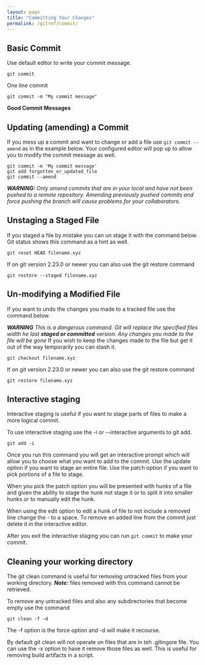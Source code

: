 ```yaml
---
layout: page
title: "Committing Your Changes"
permalink: /gitref/commit/
---
```


## Basic Commit

Use default editor to write your commit message.

[comment]: <> (TODO: Add link to config section where you specify what editor to use)

`git commit`


One line commit

`git commit -m "My commit message"`

**Good Commit Messages**

[comment]: <> (TODO: Add what is a good commit message content here)

## Updating (amending) a Commit

If you mess up a commit and want to change or add a file use `git commit --amend` as in the example below.  Your configured editor will pop up to allow you to modify the commit message as well.

    git commit -m 'My commit message'
    git add forgotten_or_updated_file
    git commit --amend

***WARNING:*** *Only amend commits that are in your local and have not been pushed to a remote repository.  Amending previously pushed commits and force pushing the branch will cause problems for your collaborators.*

[comment]: <> (TODO: Need a link here to the remote workflow sections.)

## Unstaging a Staged File

If you staged a file by mistake you can un stage it with the command below.  Git status shows this command as a hint as well.

`git reset HEAD filename.xyz`

If on git version 2.23.0 or newer you can also use the git restore command

`git restore --staged filename.xyz`

## Un-modifying a Modified File

If you want to undo the changes you made to a tracked file use the command below.  

***WARNING*** *This is a dangerous command.  Git will replace the specified files width he last **staged or committed** version.  Any changes you made to the file will be gone*  If you wish to keep the changes made to the file but get it out of the way temporarily you can stash it.

`git checkout filename.xyz`

If on git version 2.23.0 or newer you can also use the git restore command

`git restore filename.xyz`

## Interactive staging

Interactive staging is useful if you want to stage parts of files to make a more logical commit.

To use interactive staging use the -i or --interactive arguments to git add.  

`git add -i`

Once you run this command you will get an interactive prompt which will allow you to choose what you want to add to the commit.  Use the update option if you want to stage an entire file.  Use the patch option if you want to pick portions of a file to stage.

When you pick the patch option you will be presented with hunks of a file and given the ability to stage the hunk not stage it or to split it into smaller hunks or to manually edit the hunk.

When using the edit option to edit a hunk of file to not include a removed line change the - to a space.  To remove an added line from the commit just delete it in the interactive editor.

After you exit the interactive staging you can run `git commit` to make your commit.

## Cleaning your working directory

The git clean command is useful for removing untracked files from your working directory.  ***Note:*** files removed with this command cannot be retrieved.

To remove any untracked files and also any subdirectories that become empty use the command

`git clean -f -d`

The -f option is the force option and -d will make it recourse.

By default git clean will not operate on files that are in teh .gitingore file.  You can use the -x option to have it remove those files as well.  This is useful for removing build artifacts in a script.